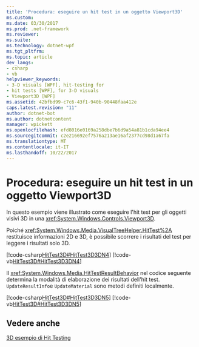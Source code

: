 ```yaml
---
title: 'Procedura: eseguire un hit test in un oggetto Viewport3D'
ms.custom: 
ms.date: 03/30/2017
ms.prod: .net-framework
ms.reviewer: 
ms.suite: 
ms.technology: dotnet-wpf
ms.tgt_pltfrm: 
ms.topic: article
dev_langs:
- csharp
- vb
helpviewer_keywords:
- 3-D visuals [WPF], hit-testing for
- hit tests [WPF], for 3-D visuals
- Viewport3D [WPF]
ms.assetid: 42bfbd99-c7c6-43f1-940b-90448faa412e
caps.latest.revision: "11"
author: dotnet-bot
ms.author: dotnetcontent
manager: wpickett
ms.openlocfilehash: efd8016e0169a258dbe7b6d9a54a81b1cda94ee4
ms.sourcegitcommit: c2e216692ef7576a213ae16af2377cd98d1a67fa
ms.translationtype: MT
ms.contentlocale: it-IT
ms.lasthandoff: 10/22/2017
---
```

# <a name="how-to-hit-test-in-a-viewport3d"></a>Procedura: eseguire un hit test in un oggetto Viewport3D
In questo esempio viene illustrato come eseguire l'hit test per gli oggetti visivi 3D in una <xref:System.Windows.Controls.Viewport3D>.  
  
 Poiché <xref:System.Windows.Media.VisualTreeHelper.HitTest%2A> restituisce informazioni 2D e 3D, è possibile scorrere i risultati del test per leggere i risultati solo 3D.  
  
 [!code-csharp[HitTest3D#HitTest3D3DN4](../../../../samples/snippets/csharp/VS_Snippets_Wpf/HitTest3D/CSharp/Window1.xaml.cs#hittest3d3dn4)]
 [!code-vb[HitTest3D#HitTest3D3DN4](../../../../samples/snippets/visualbasic/VS_Snippets_Wpf/HitTest3D/visualbasic/window1.xaml.vb#hittest3d3dn4)]  
  
 Il <xref:System.Windows.Media.HitTestResultBehavior> nel codice seguente determina la modalità di elaborazione dei risultati dell'hit test.  `UpdateResultInfo`e `UpdateMaterial` sono metodi definiti localmente.  
  
 [!code-csharp[HitTest3D#HitTest3D3DN5](../../../../samples/snippets/csharp/VS_Snippets_Wpf/HitTest3D/CSharp/Window1.xaml.cs#hittest3d3dn5)]
 [!code-vb[HitTest3D#HitTest3D3DN5](../../../../samples/snippets/visualbasic/VS_Snippets_Wpf/HitTest3D/visualbasic/window1.xaml.vb#hittest3d3dn5)]  
  
## <a name="see-also"></a>Vedere anche  
 [3D esempio di Hit Testing](http://go.microsoft.com/fwlink/?LinkID=159959)
